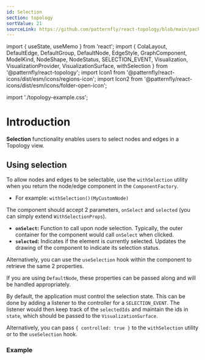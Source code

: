 ```yaml
---
id: Selection
section: topology
sortValue: 21
sourceLink: https://github.com/patternfly/react-topology/blob/main/packages/module/patternfly-docs/content/examples/TopologySelectableDemo.tsx
---
```


import { useState, useMemo } from 'react';
import {
  ColaLayout,
  DefaultEdge,
  DefaultGroup,
  DefaultNode,
  EdgeStyle,
  GraphComponent,
  ModelKind,
  NodeShape,
  NodeStatus,
  SELECTION_EVENT,
  Visualization,
  VisualizationProvider,
  VisualizationSurface,
  withSelection
} from '@patternfly/react-topology';
import Icon1 from '@patternfly/react-icons/dist/esm/icons/regions-icon';
import Icon2 from '@patternfly/react-icons/dist/esm/icons/folder-open-icon';

import './topology-example.css';

# Introduction

**Selection** functionality enables users to select nodes and edges in a Topology view.

## Using selection

To allow nodes and edges to be selectable, use the `withSelection` utility when you return the node/edge component in the `ComponentFactory`. 
  - For example: `withSelection()(MyCustomNode)`

The component should accept 2 parameters, `onSelect` and `selected` (you can simply extend `WithSelectionProps`).
- **`onSelect`:** Function to call upon node selection. Typically, the outer container for the component would call `onSelect` when clicked.
- **`selected`:** Indicates if the element is currently selected. Updates the drawing of the component to indicate its selection status.

Alternatively, you can use the `useSelection` hook within the component to retrieve the same 2 properties.

If you are using `DefaultNode`, these properties can be passed along and will be handled appropriately.

By default, the application must control the selection state. This can be done by adding a listener to the controller for a `SELECTION_EVENT`. The listener would then keep track of the `selectedIds` and maintain the ids in `state`, which should be passed to the `VisualizationSurface`.

Alternatively, you can pass `{ controlled: true }` to the `withSelection` utility or to the `useSelection` hook.

### Example

```ts file='./TopologySelectableDemo.tsx'
```
